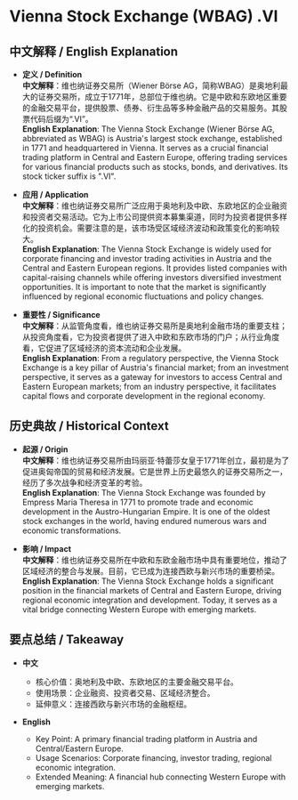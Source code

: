 # Vienna Stock Exchange (WBAG) .VI

## 中文解释 / English Explanation

* **定义 / Definition**  
  **中文解释**：维也纳证券交易所（Wiener Börse AG，简称WBAG）是奥地利最大的证券交易所，成立于1771年，总部位于维也纳。它是中欧和东欧地区重要的金融交易平台，提供股票、债券、衍生品等多种金融产品的交易服务。其股票代码后缀为“.VI”。  
  **English Explanation**: The Vienna Stock Exchange (Wiener Börse AG, abbreviated as WBAG) is Austria's largest stock exchange, established in 1771 and headquartered in Vienna. It serves as a crucial financial trading platform in Central and Eastern Europe, offering trading services for various financial products such as stocks, bonds, and derivatives. Its stock ticker suffix is ".VI".

* **应用 / Application**  
  **中文解释**：维也纳证券交易所广泛应用于奥地利及中欧、东欧地区的企业融资和投资者交易活动。它为上市公司提供资本募集渠道，同时为投资者提供多样化的投资机会。需要注意的是，该市场受区域经济波动和政策变化的影响较大。  
  **English Explanation**: The Vienna Stock Exchange is widely used for corporate financing and investor trading activities in Austria and the Central and Eastern European regions. It provides listed companies with capital-raising channels while offering investors diversified investment opportunities. It is important to note that the market is significantly influenced by regional economic fluctuations and policy changes.

* **重要性 / Significance**  
  **中文解释**：从监管角度看，维也纳证券交易所是奥地利金融市场的重要支柱；从投资角度看，它为投资者提供了进入中欧和东欧市场的门户；从行业角度看，它促进了区域经济的资本流动和企业发展。  
  **English Explanation**: From a regulatory perspective, the Vienna Stock Exchange is a key pillar of Austria's financial market; from an investment perspective, it serves as a gateway for investors to access Central and Eastern European markets; from an industry perspective, it facilitates capital flows and corporate development in the regional economy.

## 历史典故 / Historical Context

* **起源 / Origin**  
  **中文解释**：维也纳证券交易所由玛丽亚·特蕾莎女皇于1771年创立，最初是为了促进奥匈帝国的贸易和经济发展。它是世界上历史最悠久的证券交易所之一，经历了多次战争和经济变革的考验。  
  **English Explanation**: The Vienna Stock Exchange was founded by Empress Maria Theresa in 1771 to promote trade and economic development in the Austro-Hungarian Empire. It is one of the oldest stock exchanges in the world, having endured numerous wars and economic transformations.

* **影响 / Impact**  
  **中文解释**：维也纳证券交易所在中欧和东欧金融市场中具有重要地位，推动了区域经济的整合与发展。目前，它已成为连接西欧与新兴市场的重要桥梁。  
  **English Explanation**: The Vienna Stock Exchange holds a significant position in the financial markets of Central and Eastern Europe, driving regional economic integration and development. Today, it serves as a vital bridge connecting Western Europe with emerging markets.

## 要点总结 / Takeaway

* **中文**  
  - 核心价值：奥地利及中欧、东欧地区的主要金融交易平台。  
  - 使用场景：企业融资、投资者交易、区域经济整合。  
  - 延伸意义：连接西欧与新兴市场的金融枢纽。

* **English**  
  - Key Point: A primary financial trading platform in Austria and Central/Eastern Europe.  
   - Usage Scenarios: Corporate financing, investor trading, regional economic integration.  
   - Extended Meaning: A financial hub connecting Western Europe with emerging markets.